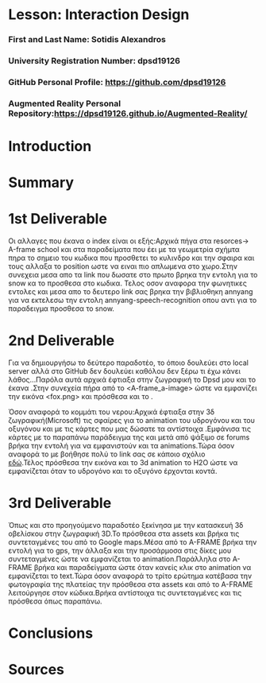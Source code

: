 # Lesson: Interaction Design

### First and Last Name: Sotidis Alexandros
### University Registration Number: dpsd19126
### GitHub Personal Profile: https://github.com/dpsd19126
### Augmented Reality Personal Repository:https://dpsd19126.github.io/Augmented-Reality/

# Introduction

# Summary


# 1st Deliverable
Οι αλλαγες που έκανα ο index είναι οι εξής:Αρχικά πήγα στα resorces-> Α-frame school και στα παραδείματα που έει  με τα γεωμετρία σχήμτα πηρα το σημειο του κωδικα που προσθετει το κυλινδρο και την σφαιρα και τους αλλαξα το position ωστε να ειναι πιο απλωμενα στο χωρο.Στην συνεχεια μεσα απο τα link που δωσατε στο πρωτο βρηκα την εντολη για το snow κα το προσθεσα στο κωδικα. Τελος οσον αναφορα την φωνητικες εντολες <start> και <stop> μεσα απο το δευτερο link σας βρηκα την βιβλιοθηκη annyang για να εκτελεσω την εντολη annyang-speech-recognition οπου αντι για το παραδειγμα προσθεσα το snow.


# 2nd Deliverable
  Για να δημιουργήσω το δεύτερο παραδοτέο, το όποιο δουλεύει στο local server αλλά στο GitHub δεν δουλεύει καθόλου δεν ξέρω τι έχω κάνει λάθος...Παρόλα αυτά αρχικά έφτιαξα στην ζωγραφική το Dpsd μου και το έκανα <pattern>.Στην συνεχεία πήρα από το <A-frame_a-image> ώστε να εμφανίζει την εικόνα <fox.png> και πρόσθεσα και το <a-text>.
  
  Όσον αναφορά το κομμάτι του νερου:Αρχικά έφτιαξα στην 3δ ζωγραφική(Microsoft) τις σφαίρες για το animation του υδρογόνου και του οξυγόνου και με τις κάρτες που μας δώσατε τα αντίστοιχα <markers>.Εμφάνισα τις κάρτες με το παραπάνω παράδειγμα της <A-frame> και μετά από ψάξιμο σε forums βρήκα την εντολή <a-entity  gltf-model=""> για να εμφανιστούν και τα animations.Τώρα όσον αναφορά το <marker-distance> με βοήθησε πολύ το link σας σε κάποιο σχόλιο  
  [εδώ](https://stackoverflow.com/questions/61239107/how-to-get-marker-position-x-y-ar-js).Τέλος πρόσθεσα την εικόνα και το 3d animation το Η2Ο ώστε να εμφανίζεται όταν το υδρογόνο και το οξυγόνο έρχονται κοντά.

  
  
  
  

# 3rd Deliverable 
Όπως και στο προηγούμενο παραδοτέο ξεκίνησα με την κατασκευή 3δ οβελίσκου στην ζωγραφική 3D.To πρόσθεσα στα assets και βρήκα τις συντεταγμένες του από το Google maps.Μέσα από το A-FRAME βρήκα την εντολή για το gps, την άλλαξα και την προσάρμοσα στις δίκες μου συντεταγμένες ώστε να εμφανίζεται το animation.Παράλληλα στο A-FRAME βρήκα και παραδείγματα ώστε όταν κανείς κλικ στο animation να εμφανίζεται το text.Τώρα όσον αναφορά το τρίτο ερώτημα κατέβασα την φωτογραφία της πλατείας την πρόσθεσα στα assets και από το A-FRAME <a-image> λειτούργησε στον κώδικα.Βρήκα αντίστοιχα τις συντεταγμένες και τις πρόσθεσα όπως παραπάνω. 

# Conclusions


# Sources
